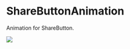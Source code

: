 # ShareButtonAnimation
Animation for ShareButton.

![](https://dn-qu3i5h38.qbox.me/935ee5742b5e08b7.gif)
